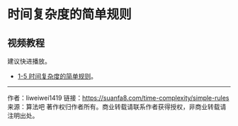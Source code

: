 # 时间复杂度的简单规则

## 视频教程

建议快进播放。

- [1-5 时间复杂度的简单规则](https://www.bilibili.com/video/BV11h411h7nT?p=5)。



---

作者：liweiwei1419
链接：https://suanfa8.com/time-complexity/simple-rules
来源：算法吧
著作权归作者所有。商业转载请联系作者获得授权，非商业转载请注明出处。